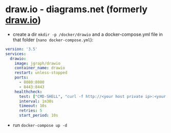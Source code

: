 # draw.io - diagrams.net (formerly [draw.io](https://hub.docker.com/r/jgraph/drawio)) 

- create a dir `mkdir -p /docker/drawio` and a docker-compose.yml file in that folder (`nano docker-compose.yml`):

```yaml
version: '3.5'
services:
  drawio:
    image: jgraph/drawio
    container_name: drawio
    restart: unless-stopped
    ports:
      - 8080:8080
      - 8443:8443 
    healthcheck:
      test: ["CMD-SHELL", "curl -f http://<your host private ip>:<your port from above> || exit 1"]
      interval: 1m30s
      timeout: 10s
      retries: 5
      start_period: 10s
```

- run `docker-compose up -d`